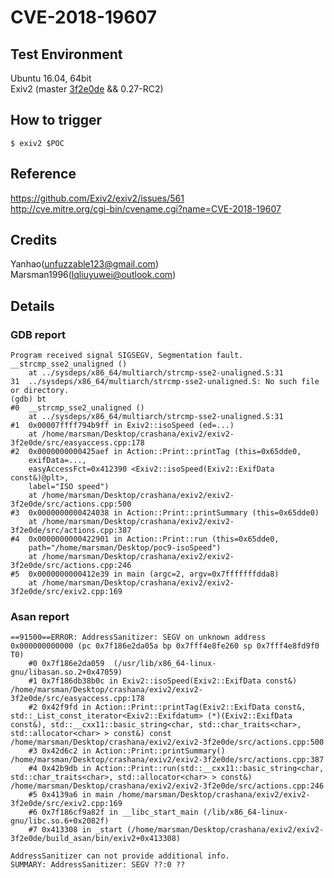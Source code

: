 # CVE-2018-19607
## Test Environment
Ubuntu 16.04, 64bit  
Exiv2 (master [3f2e0de](https://github.com/Exiv2/exiv2/commit/3f2e0de0db6e0cc2c027dcffd02c24f56331c6c2) && 0.27-RC2)

## How to trigger
`$ exiv2 $POC`

## Reference
https://github.com/Exiv2/exiv2/issues/561  
http://cve.mitre.org/cgi-bin/cvename.cgi?name=CVE-2018-19607

## Credits
Yanhao(unfuzzable123@gmail.com)  
Marsman1996(lqliuyuwei@outlook.com)

## Details
### GDB report
```
Program received signal SIGSEGV, Segmentation fault.
__strcmp_sse2_unaligned ()
    at ../sysdeps/x86_64/multiarch/strcmp-sse2-unaligned.S:31
31	../sysdeps/x86_64/multiarch/strcmp-sse2-unaligned.S: No such file or directory.
(gdb) bt
#0  __strcmp_sse2_unaligned ()
    at ../sysdeps/x86_64/multiarch/strcmp-sse2-unaligned.S:31
#1  0x00007ffff794b9ff in Exiv2::isoSpeed (ed=...)
    at /home/marsman/Desktop/crashana/exiv2/exiv2-3f2e0de/src/easyaccess.cpp:178
#2  0x0000000000425aef in Action::Print::printTag (this=0x65dde0, 
    exifData=..., 
    easyAccessFct=0x412390 <Exiv2::isoSpeed(Exiv2::ExifData const&)@plt>, 
    label="ISO speed")
    at /home/marsman/Desktop/crashana/exiv2/exiv2-3f2e0de/src/actions.cpp:500
#3  0x0000000000424038 in Action::Print::printSummary (this=0x65dde0)
    at /home/marsman/Desktop/crashana/exiv2/exiv2-3f2e0de/src/actions.cpp:387
#4  0x0000000000422901 in Action::Print::run (this=0x65dde0, 
    path="/home/marsman/Desktop/poc9-isoSpeed")
    at /home/marsman/Desktop/crashana/exiv2/exiv2-3f2e0de/src/actions.cpp:246
#5  0x0000000000412e39 in main (argc=2, argv=0x7fffffffdda8)
    at /home/marsman/Desktop/crashana/exiv2/exiv2-3f2e0de/src/exiv2.cpp:169
```

### Asan report
```
==91500==ERROR: AddressSanitizer: SEGV on unknown address 0x000000000000 (pc 0x7f186e2da05a bp 0x7fff4e8fe260 sp 0x7fff4e8fd9f0 T0)
    #0 0x7f186e2da059  (/usr/lib/x86_64-linux-gnu/libasan.so.2+0x47059)
    #1 0x7f186db38b0c in Exiv2::isoSpeed(Exiv2::ExifData const&) /home/marsman/Desktop/crashana/exiv2/exiv2-3f2e0de/src/easyaccess.cpp:178
    #2 0x42f9fd in Action::Print::printTag(Exiv2::ExifData const&, std::_List_const_iterator<Exiv2::Exifdatum> (*)(Exiv2::ExifData const&), std::__cxx11::basic_string<char, std::char_traits<char>, std::allocator<char> > const&) const /home/marsman/Desktop/crashana/exiv2/exiv2-3f2e0de/src/actions.cpp:500
    #3 0x42d6c2 in Action::Print::printSummary() /home/marsman/Desktop/crashana/exiv2/exiv2-3f2e0de/src/actions.cpp:387
    #4 0x42b9db in Action::Print::run(std::__cxx11::basic_string<char, std::char_traits<char>, std::allocator<char> > const&) /home/marsman/Desktop/crashana/exiv2/exiv2-3f2e0de/src/actions.cpp:246
    #5 0x4139a6 in main /home/marsman/Desktop/crashana/exiv2/exiv2-3f2e0de/src/exiv2.cpp:169
    #6 0x7f186cf9a82f in __libc_start_main (/lib/x86_64-linux-gnu/libc.so.6+0x2082f)
    #7 0x413308 in _start (/home/marsman/Desktop/crashana/exiv2/exiv2-3f2e0de/build_asan/bin/exiv2+0x413308)

AddressSanitizer can not provide additional info.
SUMMARY: AddressSanitizer: SEGV ??:0 ??
```